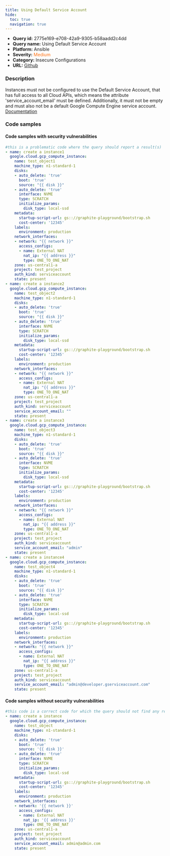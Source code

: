 ```yaml
---
title: Using Default Service Account
hide:
  toc: true
  navigation: true
---
```


<style>
  .highlight .hll {
    background-color: #ff171742;
  }
  .md-content {
    max-width: 1100px;
    margin: 0 auto;
  }
</style>

-   **Query id:** 2775e169-e708-42a9-9305-b58aadd2c4dd
-   **Query name:** Using Default Service Account
-   **Platform:** Ansible
-   **Severity:** <span style="color:#ff7213">Medium</span>
-   **Category:** Insecure Configurations
-   **URL:** [Github](https://github.com/Checkmarx/kics/tree/master/assets/queries/ansible/gcp/using_default_service_account)

### Description
Instances must not be configured to use the Default Service Account, that has full access to all Cloud APIs, which means the attribute 'service_account_email' must be defined. Additionally, it must not be empty and must also not be a default Google Compute Engine service account.<br>
[Documentation](https://docs.ansible.com/ansible/latest/collections/google/cloud/gcp_compute_instance_module.html)

### Code samples
#### Code samples with security vulnerabilities
```yaml title="Positive test num. 1 - yaml file" hl_lines="115 57 3 86"
#this is a problematic code where the query should report a result(s)
- name: create a instance1
  google.cloud.gcp_compute_instance:
    name: test_object1
    machine_type: n1-standard-1
    disks:
    - auto_delete: 'true'
      boot: 'true'
      source: "{{ disk }}"
    - auto_delete: 'true'
      interface: NVME
      type: SCRATCH
      initialize_params:
        disk_type: local-ssd
    metadata:
      startup-script-url: gs:://graphite-playground/bootstrap.sh
      cost-center: '12345'
    labels:
      environment: production
    network_interfaces:
    - network: "{{ network }}"
      access_configs:
      - name: External NAT
        nat_ip: "{{ address }}"
        type: ONE_TO_ONE_NAT
    zone: us-central1-a
    project: test_project
    auth_kind: serviceaccount
    state: present
- name: create a instance2
  google.cloud.gcp_compute_instance:
    name: test_object2
    machine_type: n1-standard-1
    disks:
    - auto_delete: 'true'
      boot: 'true'
      source: "{{ disk }}"
    - auto_delete: 'true'
      interface: NVME
      type: SCRATCH
      initialize_params:
        disk_type: local-ssd
    metadata:
      startup-script-url: gs:://graphite-playground/bootstrap.sh
      cost-center: '12345'
    labels:
      environment: production
    network_interfaces:
    - network: "{{ network }}"
      access_configs:
      - name: External NAT
        nat_ip: "{{ address }}"
        type: ONE_TO_ONE_NAT
    zone: us-central1-a
    project: test_project
    auth_kind: serviceaccount
    service_account_email: ""
    state: present
- name: create a instance3
  google.cloud.gcp_compute_instance:
    name: test_object3
    machine_type: n1-standard-1
    disks:
    - auto_delete: 'true'
      boot: 'true'
      source: "{{ disk }}"
    - auto_delete: 'true'
      interface: NVME
      type: SCRATCH
      initialize_params:
        disk_type: local-ssd
    metadata:
      startup-script-url: gs:://graphite-playground/bootstrap.sh
      cost-center: '12345'
    labels:
      environment: production
    network_interfaces:
    - network: "{{ network }}"
      access_configs:
      - name: External NAT
        nat_ip: "{{ address }}"
        type: ONE_TO_ONE_NAT
    zone: us-central1-a
    project: test_project
    auth_kind: serviceaccount
    service_account_email: "admin"
    state: present
- name: create a instance4
  google.cloud.gcp_compute_instance:
    name: test_object4
    machine_type: n1-standard-1
    disks:
    - auto_delete: 'true'
      boot: 'true'
      source: "{{ disk }}"
    - auto_delete: 'true'
      interface: NVME
      type: SCRATCH
      initialize_params:
        disk_type: local-ssd
    metadata:
      startup-script-url: gs:://graphite-playground/bootstrap.sh
      cost-center: '12345'
    labels:
      environment: production
    network_interfaces:
    - network: "{{ network }}"
      access_configs:
      - name: External NAT
        nat_ip: "{{ address }}"
        type: ONE_TO_ONE_NAT
    zone: us-central1-a
    project: test_project
    auth_kind: serviceaccount
    service_account_email: "admin@developer.gserviceaccount.com"
    state: present

```


#### Code samples without security vulnerabilities
```yaml title="Negative test num. 1 - yaml file"
#this code is a correct code for which the query should not find any result
- name: create a instance
  google.cloud.gcp_compute_instance:
    name: test_object
    machine_type: n1-standard-1
    disks:
    - auto_delete: 'true'
      boot: 'true'
      source: '{{ disk }}'
    - auto_delete: 'true'
      interface: NVME
      type: SCRATCH
      initialize_params:
        disk_type: local-ssd
    metadata:
      startup-script-url: gs:://graphite-playground/bootstrap.sh
      cost-center: '12345'
    labels:
      environment: production
    network_interfaces:
    - network: '{{ network }}'
      access_configs:
      - name: External NAT
        nat_ip: '{{ address }}'
        type: ONE_TO_ONE_NAT
    zone: us-central1-a
    project: test_project
    auth_kind: serviceaccount
    service_account_email: admin@admin.com
    state: present

```
